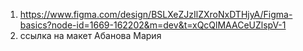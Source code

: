 1. https://www.figma.com/design/BSLXeZJzIlZXroNxDTHjyA/Figma-basics?node-id=1669-162202&m=dev&t=xQcQlMAACeUZlspV-1
2. ссылка на макет Абанова Мария
